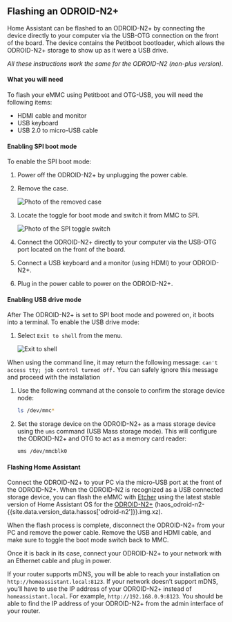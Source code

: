 ## Flashing an ODROID-N2+

Home Assistant can be flashed to an ODROID-N2+ by connecting the device directly to your computer via the USB-OTG connection on the front of the board. The device contains the Petitboot bootloader, which allows the ODROID-N2+ storage to show up as it were a USB drive.

_All these instructions work the same for the ODROID-N2 (non-plus version)._

#### What you will need

To flash your eMMC using Petitboot and OTG-USB, you will need the following items:

- HDMI cable and monitor
- USB keyboard
- USB 2.0 to micro-USB cable

#### Enabling SPI boot mode

To enable the SPI boot mode:

1. Power off the ODROID-N2+ by unplugging the power cable.
1. Remove the case.

   ![Photo of the removed case](/images/hassio/screenshots/case-removed.jpg)

1. Locate the toggle for boot mode and switch it from MMC to SPI.

   ![Photo of the SPI toggle switch](/images/hassio/screenshots/toggle_spi.jpg)
   
1. Connect the ODROID-N2+ directly to your computer via the USB-OTG port located on the front of the board.
1. Connect a USB keyboard and a monitor (using HDMI) to your ODROID-N2+.
1. Plug in the power cable to power on the ODROID-N2+.

#### Enabling USB drive mode

After The ODROID-N2+ is set to SPI boot mode and powered on, it boots into a terminal. To enable the USB drive mode:

1. Select `Exit to shell` from the menu.

   ![Exit to shell](/images/hassio/screenshots/exit-shell.png)

<div class='note'>

When using the command line, it may return the following message:
`can't access tty; job control turned off.`
You can safely ignore this message and proceed with the installation

</div>

1. Use the following command at the console to confirm the storage device node:

   ```bash
   ls /dev/mmc*
   ```

2. Set the storage device on the ODROID-N2+ as a mass storage device using the `ums` command (USB Mass storage mode).
This will configure the ODROID-N2+ and OTG to act as a memory card reader:

   ```bash
   ums /dev/mmcblk0
   ```

#### Flashing Home Assistant

Connect the ODROID-N2+ to your PC via the micro-USB port at the front of the ODROID-N2+. When the ODROID-N2 is recognized as a USB connected storage device, you can flash the eMMC with [Etcher](https://www.balena.io/etcher/) using the latest stable version of Home Assistant OS for the [ODROID-N2+](https://github.com/home-assistant/operating-system/releases/download/{{site.data.version_data.hassos['odroid-n2']}}/haos_odroid-n2-{{site.data.version_data.hassos['odroid-n2']}}.img.xz) (haos_odroid-n2-{{site.data.version_data.hassos['odroid-n2']}}.img.xz).

When the flash process is complete, disconnect the ODROID-N2+ from your PC and remove the power cable. Remove the USB and HDMI cable, and make sure to toggle the boot mode switch back to MMC.

Once it is back in its case, connect your ODROID-N2+ to your network with an Ethernet cable and plug in power.

If your router supports mDNS, you will be able to reach your installation on `http://homeassistant.local:8123`.  If your network doesn’t support mDNS, you’ll have to use the IP address of your ODROID-N2+ instead of `homeassistant.local`. For example, `http://192.168.0.9:8123`. You should be able to find the IP address of your ODROID-N2+ from the admin interface of your router.
